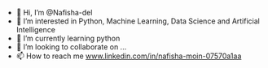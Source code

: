 - 👋 Hi, I’m @Nafisha-del
- 👀 I’m interested in Python, Machine Learning, Data Science and Artificial Intelligence
- 🌱 I’m currently learning python
- 💞️ I’m looking to collaborate on ...
- 📫 How to reach me www.linkedin.com/in/nafisha-moin-07570a1aa

<!---
Nafisha-del/Nafisha-del is a ✨ special ✨ repository because its `README.md` (this file) appears on your GitHub profile.
You can click the Preview link to take a look at your changes.
--->
